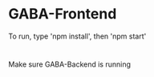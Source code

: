 # GABA-Frontend

To run, type 'npm install', then 'npm start'
#
Make sure GABA-Backend is running


